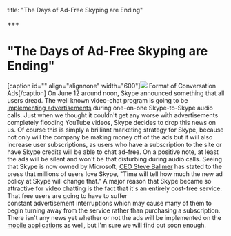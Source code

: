 title: "The Days of Ad-Free Skyping are Ending"

+++


# "The Days of Ad-Free Skyping are Ending"

[caption id="" align="alignnone" width="600"]![](http://www.blogcdn.com/www.engadget.com/media/2012/06/skype-conversation-ads.jpg) Format of Conversation Ads[/caption] On June 12 around noon, Skype announced something that all users dread. The well known video-chat program is going to be [implementing advertisements](http://techcrunch.com/2012/06/13/skype-for-windows-now-features-conversation-ads/) during one-on-one Skype-to-Skype audio calls. Just when we thought it couldn't get any worse with advertisements completely flooding YouTube videos, Skype decides to drop this news on us. Of course this is simply a brilliant marketing strategy for Skype, because not only will the company be making money off of the ads but it will also increase user subscriptions, as users who have a subscription to the site or have Skype credits will be able to chat ad-free. On a positive note, at least the ads will be silent and won't be that disturbing during audio calls. Seeing that Skype is now owned by Microsoft, [CEO Steve Ballmer](http://www.latimes.com/business/technology/la-fi-tn-skype-announces-conversation-ads-20120613,0,5956658.story) has stated to the press that millions of users love Skype, "Time will tell how much the new ad policy at Skype will change that." A major reason that Skype became so attractive for video chatting is the fact that it's an entirely cost-free service. That free users are going to have to suffer constant advertisement interruptions which may cause many of them to begin turning away from the service rather than purchasing a subscription. There isn't any news yet whether or not the ads will be implemented on the [mobile applications](http://smarthouse.com.au/Home_Office/Platforms/G2W4R9N4) as well, but I'm sure we will find out soon enough.
